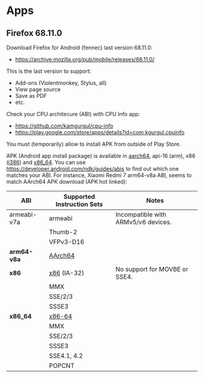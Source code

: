Apps
====

Firefox 68.11.0
---------------

Download Firefox for Android (fennec) last version 68.11.0:

- https://archive.mozilla.org/pub/mobile/releases/68.11.0/

This is the last version to support:

- Add-ons (Violentmonkey, Stylus, all)
- View page source
- Save as PDF
- etc.

Check your CPU architecure (ABI) with CPU Info app:

- https://github.com/kamgurgul/cpu-info
- https://play.google.com/store/apps/details?id=com.kgurgul.cpuinfo

You must (temporarily) allow to install APK from outside of Play Store.

APK (Android app install package) is available in [aarch64], api-16 (arm), x86 ([i386]) and [x86_64].
You can use https://developer.android.com/ndk/guides/abis to find out which one matches your ABI.
For instance, Xiaomi Redmi 7 arm64-v8a ABI, seems to match AArch64 APK download (APK hot linked):

| ABI           | Supported Instruction Sets | Notes
|---------------|----------------------------|------
| armeabi-v7a   | armeabi                    | Incompatible with ARMv5/v6 devices.
|               | Thumb-2                    |
|               | VFPv3-D16                  |
| **arm64-v8a** | [AArch64]
| **x86**       | [x86][i386] (IA-32)        | No support for MOVBE or SSE4.
|               | MMX
|               | SSE/2/3
|               | SSSE3
| **x86_64**    | [x86-64][x86_64]
|               | MMX
|               | SSE/2/3
|               | SSSE3
|               | SSE4.1, 4.2
|               | POPCNT

[aarch64]: https://archive.mozilla.org/pub/mobile/releases/68.11.0/android-aarch64/multi/fennec-68.11.0.multi.android-aarch64.apk
[i386]: https://archive.mozilla.org/pub/mobile/releases/68.11.0/android-x86/multi/fennec-68.11.0.multi.android-i386.apk
[x86_64]: https://archive.mozilla.org/pub/mobile/releases/68.11.0/android-x86_64/multi/fennec-68.11.0.multi.android-x86_64.apk

